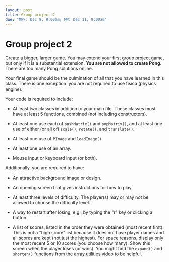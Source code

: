 ```yaml
---
layout: post
title: Group project 2
due: "MWF: Dec 8, 9:00am; MW: Dec 11, 9:00am"
---
```


# Group project 2

Create a bigger, larger game. You may extend your first group project game, but only if it is a substantial extension. **You are not allowed to create Pong.** There are too many Pong solutions online.

Your final game should be the culmination of all that you have learned
in this class. There is one exception: you are not required to use
fisica (physics engine).

Your code is required to include:

- At least two classes in addition to your main file. These classes must have at least 5 functions, combined (not including constructors).

- At least one use each of `pushMatrix()` and `popMatrix()`, and at
  least one use of either (or all of) `scale()`, `rotate()`, and
  `translate()`.
  
- At least one use of `PImage` and `loadImage()`.

- At least one use of an array.

- Mouse input or keyboard input (or both).

Additionally, you are required to have:

- An attractive background image or design.

- An opening screen that gives instructions for how to play.

- At least three levels of difficulty. The player(s) may or may not be
  allowed to choose the difficulty level.

- A way to restart after losing, e.g., by typing the "r" key or clicking a button.

- A list of scores, listed in the order they were obtained (most
  recent first). This is not a "high score" list because it does not
  have player names and all scores are kept (not just the
  highest). For space reasons, display only the most recent 5 or 10
  scores (you choose how many). Show this screen when the player loses
  (or wins). You might find the `expand()` and `shorten()` functions
  from the
  [array utilities](/videos/2014-09-29-array-utilities.html)
  video to be helpful.
  
